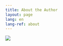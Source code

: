 ```yaml
---
title: About the Author
layout: page
lang: en
lang-ref: about
---
```

![](/public/img/soccer-chimp.jpg)

